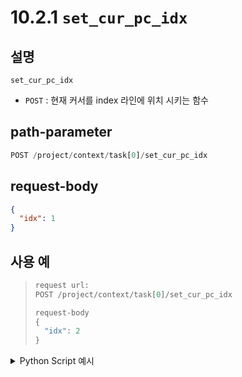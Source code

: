 # 10.2.1 `set_cur_pc_idx`

## 설명

`set_cur_pc_idx`

- `POST` : 현재 커서를 index 라인에 위치 시키는 함수

## path-parameter

```python
POST /project/context/task[0]/set_cur_pc_idx
```

## request-body
```json
{
  "idx": 1
}
```

## 사용 예

<blockquote>

```python
request url:
POST /project/context/task[0]/set_cur_pc_idx

request-body
{
  "idx": 2
}
```

</blockquote>

<details><summary>Python Script 예시</summary>

```python
# test.py
import requests

def set_cur_pc_idx() -> int:
	base_url         = "http://192.168.1.150:8888"
	path_parameter   = "/project/context/tasks[0]/set_cur_pc_idx"
	head             = {'Content-Type': 'application/json; charset=utf-8'}
	body             = {"idx": 1}

	response = requests.post(url = base_url + path_parameter, headers=head, json=body)

	return response.status_code

print(f"response: {set_cur_pc_idx()}")
```
```sh
$python test.py 
response 200 # + TP 상 커서 위치 변경 됨
```

</details>

